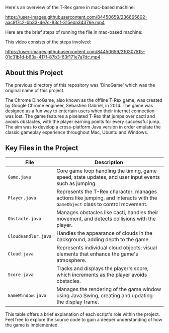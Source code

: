 Here's an overview of the T-Rex game in mac-based machine:

https://user-images.githubusercontent.com/84450659/236665602-aac9f7c2-bb33-4e7c-83cf-315eda34376e.mp4

Here are the brief steps of running the file in mac-based machine:

This video consists of the steps involved:

https://user-images.githubusercontent.com/84450659/210307515-01c31b1d-b63a-417f-87b3-63f171e7a7dc.mp4

## About this Project
The previous directory of this repository was 'DinoGame' which was the original name of this project.

The Chrome DinoGame, also known as the offline T-Rex game, was created by Google Chrome engineer, Sebastien Gabriel, in 2014. The game was designed as a fun way to entertain users when their internet connection was lost. The game features a pixelated T-Rex that jumps over cacti and avoids obstacles, with the player earning points for every successful jump. The aim was to develop a cross-platform Java version in order emulate the classic gameplay experience throughout Mac, Ubuntu and Windows.

## Key Files in the Project

| File                 | Description                                                                 |
|----------------------|-----------------------------------------------------------------------------|
| `Game.java`          | Core game loop handling the timing, game speed, state updates, and user input events such as jumping. |
| `Player.java`        | Represents the T-Rex character, manages actions like jumping, and interacts with the `GameObject` class to control movement. |
| `Obstacle.java`      | Manages obstacles like cacti, handles their movement, and detects collisions with the player. |
| `CloudHandler.java`  | Handles the appearance of clouds in the background, adding depth to the game. |
| `Cloud.java`         | Represents individual cloud objects; visual elements that enhance the game's atmosphere. |
| `Score.java`         | Tracks and displays the player's score, which increments as the player avoids obstacles. |
| `GameWindow.java`    | Manages the rendering of the game window using Java Swing, creating and updating the display frame. |

This table offers a brief explanation of each script's role within the project. Feel free to explore the source code to gain a deeper understanding of how the game is implemented.
